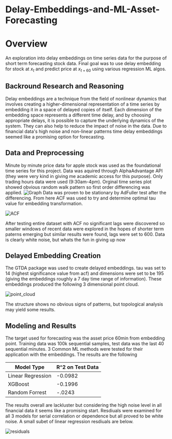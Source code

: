 # Delay-Embeddings-and-ML-Asset-Forecasting

# Overview #
An exploration into delay embeddings on time series data for the purpose of short term forecasting stock data. Final goal was to use delay embedding for stock at $x_t$ and predict price at $x_{t+60}$ using various regression ML algos. 

## Backround Research and Reasoning ##
Delay embeddings are a technique from the field of nonlinear dynamics that involves creating a higher-dimensional representation of a time series by embedding it in a space of delayed copies of itself. Each dimension of the embedding space represents a different time delay, and by choosing appropriate delays, it is possible to capture the underlying dynamics of the system. They can also help to reduce the impact of noise in the data. Due to financial data's high noise and non-linear patterns time delay embeddings seemed like a promising option for forecasting. 

## Data and Preprocessing ##
Minute by minute price data for apple stock was used as the foundational time series for this project. Data was aquired through AlphaAdvantage API (they were very kind in giving me academic access for this purpose). Only trading hours data were used (9:30am-4pm). Orginal time series plot showed obvious random walk pattern so first order differencing was applied. ![Graph](https://user-images.githubusercontent.com/106636917/232355508-6dd6aea3-64fa-4b82-9390-d84780013ba5.JPG)
Data was proven to be stationary by AdFuller test after the differencing. From here ACF was used to try and determine optimal tau value for embedding transformation.

![ACF](https://user-images.githubusercontent.com/106636917/232355827-a671b543-4ed2-45c6-8ba9-aa641446573e.JPG)


After testing entire dataset with ACF no significant lags were discovered so smaller windows of recent data were explored in the hopes of shorter term paterns emerging but similar results were found, lags were set to 600. Data is clearly white noise, but whats the fun in giving up now

## Delayed Embedding Creation ##
The GTDA package was used to create delayed embeddings. tau was set to 14 (highest significance value from acf) and dimensions were set to be 195 (giving the embeddings roughly a 7 day time range of information). These embeddings produced the following 3 dimensional point cloud.

![point_cloud](https://user-images.githubusercontent.com/106636917/232356769-cdfd1c00-59ac-4957-af59-89bcc504225c.JPG)

The structure shows no obvious signs of patterns, but topological analysis may yield some results.

## Modeling and Results ##
The target used for forecasting was the asset price 60min from embedding point. Training data was 100k sequential samples, test data was the last 40 sequential minutes. 3 Common ML methods were tested for their application with the embeddings. The results are the following

Model Type    | R^2 on Test Data
------------- | -------------
Linear Regression  | -0.0982
XGBoost  | -0.1996
Random Forrest | -.0243

The results overall are lackluster but considering the high noise level in all financial data it seems like a promising start. Resdiuals were examined for all 3 models for serial correlation or dependence but all proved to be white noise. A small subet of linear regression resdiuals are below. 

![residuals](https://user-images.githubusercontent.com/106636917/232360776-984ad405-504f-4c76-9168-e67fc9198ca1.JPG)



